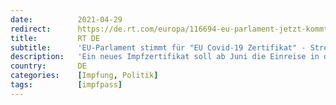 ```yaml
---
date:          2021-04-29
redirect:      https://de.rt.com/europa/116694-eu-parlament-jetzt-kommt-eu/
title:         RT DE
subtitle:      'EU-Parlament stimmt für "EU Covid-19 Zertifikat" - Streit mit Ländern um Umsetzung'
description:   'Ein neues Impfzertifikat soll ab Juni die Einreise in die EU sowie die Reisefreiheit in der EU erleichtern. Erhalten sollen es zweifach Geimpfte und immunisierte Personen. Das Dokument soll nicht länger als zwölf Monate gültig sein.'
country:       DE
categories:    [Impfung, Politik]
tags:          [impfpass]
---
```

